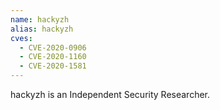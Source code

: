 ```yaml
---
name: hackyzh
alias: hackyzh
cves:
  - CVE-2020-0906
  - CVE-2020-1160
  - CVE-2020-1581
---
```

hackyzh is an Independent Security Researcher.